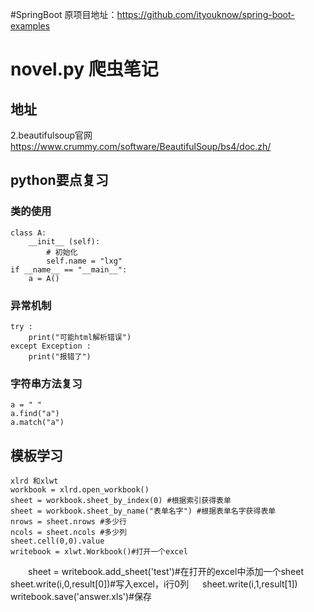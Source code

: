 #SpringBoot
原项目地址：https://github.com/ityouknow/spring-boot-examples


# novel.py 爬虫笔记
## 地址

2.beautifulsoup官网
  https://www.crummy.com/software/BeautifulSoup/bs4/doc.zh/

## python要点复习

### 类的使用
	class A:
		__init__ (self):
			# 初始化
			self.name = "lxg"
	if __name__ == "__main__":
		a = A()

### 异常机制
	try :
		print("可能html解析错误")
	except Exception :
		print("报错了")

### 字符串方法复习

	a = " "
	a.find("a")
	a.match("a")
	

## 模板学习
	xlrd 和xlwt
	workbook = xlrd.open_workbook()
	sheet = workbook.sheet_by_index(0) #根据索引获得表单
	sheet = workbook.sheet_by_name("表单名字") #根据表单名字获得表单
	nrows = sheet.nrows #多少行
	ncols = sheet.ncols #多少列
	sheet.cell(0,0).value 
	writebook = xlwt.Workbook()#打开一个excel
　　sheet = writebook.add_sheet('test')#在打开的excel中添加一个sheet
	sheet.write(i,0,result[0])#写入excel，i行0列
 　	sheet.write(i,1,result[1])
	 writebook.save('answer.xls')#保存
	



